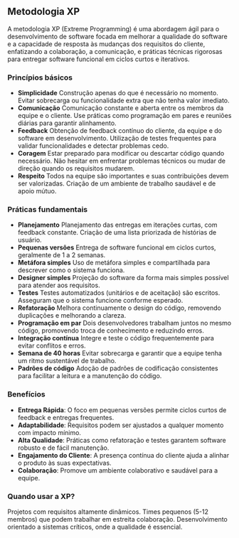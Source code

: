 ## Metodologia XP
A metodologia XP (Extreme Programming) é uma abordagem ágil para o desenvolvimento de software focada em melhorar a qualidade do software e a capacidade de resposta às mudanças dos requisitos do cliente, enfatizando a colaboração, a comunicação, e práticas técnicas rigorosas para entregar software funcional em ciclos curtos e iterativos.

### Princípios básicos
- **Simplicidade**
	Construção apenas do que é necessário no momento.
	Evitar sobrecarga ou funcionalidade extra que não tenha valor imediato.
- **Comunicação**
	Comunicação constante e aberta entre os membros da equipe e o cliente.
	Use práticas como programação em pares e reuniões diárias para garantir alinhamento.
- **Feedback**
	Obtenção de feedback contínuo do cliente, da equipe e do software em desenvolvimento.
	Utilização de testes frequentes para validar funcionalidades e detectar problemas cedo.
- **Coragem**
	Estar preparado para modificar ou descartar código quando necessário.
	Não hesitar em enfrentar problemas técnicos ou mudar de direção quando os requisitos mudarem.
- **Respeito**
	Todos na equipe são importantes e suas contribuições devem ser valorizadas.
	Criação de um ambiente de trabalho saudável e de apoio mútuo.

### Práticas fundamentais
- **Planejamento**
	Planejamento das entregas em iterações curtas, com feedback constante.
	Criação de uma lista priorizada de histórias de usuário.
- **Pequenas versões**
	Entrega de software funcional em ciclos curtos, geralmente de 1 a 2 semanas.
- **Metáfora simples**
	Uso de metáfora simples e compartilhada para descrever como o sistema funciona.
- **Designer simples**
	Projeção do software da forma mais simples possível para atender aos requisitos.
- **Testes**
	Testes automatizados (unitários e de aceitação) são escritos.
	Asseguram que o sistema funcione conforme esperado.
- **Refatoração**
	Melhora continuamente o design do código, removendo duplicações e melhorando a clareza.
- **Programação em par**
	Dois desenvolvedores trabalham juntos no mesmo código, promovendo troca de conhecimento e reduzindo erros.
- **Integração contínua**
	Integre e teste o código frequentemente para evitar conflitos e erros.
- **Semana de 40 horas**
	Evitar sobrecarga e garantir que a equipe tenha um ritmo sustentável de trabalho.
- **Padrões de código**
	Adoção de padrões de codificação consistentes para facilitar a leitura e a manutenção do código.

### Benefícios
- **Entrega Rápida**: O foco em pequenas versões permite ciclos curtos de feedback e entregas frequentes.
- **Adaptabilidade**: Requisitos podem ser ajustados a qualquer momento com impacto mínimo.
- **Alta Qualidade**: Práticas como refatoração e testes garantem software robusto e de fácil manutenção.
- **Engajamento do Cliente**: A presença contínua do cliente ajuda a alinhar o produto às suas expectativas.
- **Colaboração**: Promove um ambiente colaborativo e saudável para a equipe.

### Quando usar a XP?
Projetos com requisitos altamente dinâmicos.
Times pequenos (5-12 membros) que podem trabalhar em estreita colaboração.
Desenvolvimento orientado a sistemas críticos, onde a qualidade é essencial.

